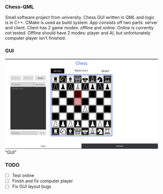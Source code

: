 ### Chess-QML
Small software project from university. Chess GUI written in QML and logic is in C++. CMake is used as build system. App consists off two parts: server and client. Client has 2 game modes: offline and online. Online is currently not tested. Offline should have 2 modes: player and AI, but unfortunately computer player isn't finished. 

### GUI
![alt text](img/img.jpg) "GUI"

### TODO
- [ ] Test online
- [ ] Finish and fix computer player
- [ ] Fix GUI layout bugs
